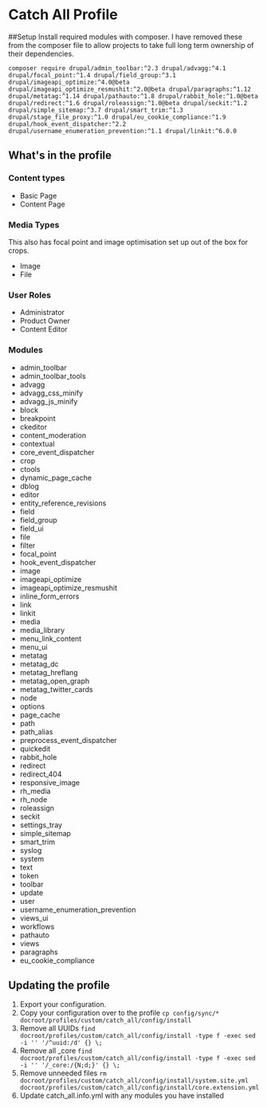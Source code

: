 # Catch All Profile

##Setup
Install required modules with composer. I have removed these from the composer file to allow projects to take full long term ownership of their dependencies.
````
composer require drupal/admin_toolbar:^2.3 drupal/advagg:^4.1 drupal/focal_point:^1.4 drupal/field_group:^3.1 drupal/imageapi_optimize:^4.0@beta drupal/imageapi_optimize_resmushit:^2.0@beta drupal/paragraphs:^1.12 drupal/metatag:^1.14 drupal/pathauto:^1.8 drupal/rabbit_hole:^1.0@beta drupal/redirect:^1.6 drupal/roleassign:^1.0@beta drupal/seckit:^1.2 drupal/simple_sitemap:^3.7 drupal/smart_trim:^1.3 drupal/stage_file_proxy:^1.0 drupal/eu_cookie_compliance:^1.9 drupal/hook_event_dispatcher:^2.2 drupal/username_enumeration_prevention:^1.1 drupal/linkit:^6.0.0
````

## What's in the profile
### Content types
- Basic Page
- Content Page
### Media Types
This also has focal point and image optimisation set up out of the box for crops.
- Image
- File
### User Roles
- Administrator
- Product Owner
- Content Editor
### Modules
- admin_toolbar
- admin_toolbar_tools
- advagg
- advagg_css_minify
- advagg_js_minify
- block
- breakpoint
- ckeditor
- content_moderation
- contextual
- core_event_dispatcher
- crop
- ctools
- dynamic_page_cache
- dblog
- editor
- entity_reference_revisions
- field
- field_group
- field_ui
- file
- filter
- focal_point
- hook_event_dispatcher
- image
- imageapi_optimize
- imageapi_optimize_resmushit
- inline_form_errors
- link
- linkit
- media
- media_library
- menu_link_content
- menu_ui
- metatag
- metatag_dc
- metatag_hreflang
- metatag_open_graph
- metatag_twitter_cards
- node
- options
- page_cache
- path
- path_alias
- preprocess_event_dispatcher
- quickedit
- rabbit_hole
- redirect
- redirect_404
- responsive_image
- rh_media
- rh_node
- roleassign
- seckit
- settings_tray
- simple_sitemap
- smart_trim
- syslog
- system
- text
- token
- toolbar
- update
- user
- username_enumeration_prevention
- views_ui
- workflows
- pathauto
- views
- paragraphs
- eu_cookie_compliance

## Updating the profile
1. Export your configuration.
2. Copy your configuration over to the profile `cp config/sync/* docroot/profiles/custom/catch_all/config/install`
3. Remove all UUIDs `find docroot/profiles/custom/catch_all/config/install -type f -exec sed -i '' '/^uuid:/d' {} \;`
4. Remove all _core `find docroot/profiles/custom/catch_all/config/install -type f -exec sed -i '' '/_core:/{N;d;}' {} \;`
5. Remove unneeded files `rm docroot/profiles/custom/catch_all/config/install/system.site.yml docroot/profiles/custom/catch_all/config/install/core.extension.yml`
6. Update catch_all.info.yml with any modules you have installed
